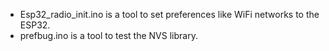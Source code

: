 - Esp32_radio_init.ino is a tool to set preferences like WiFi networks to the ESP32.
- prefbug.ino          is a tool to test the NVS library.

